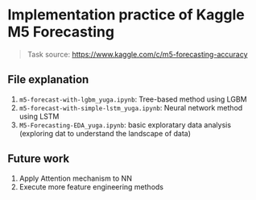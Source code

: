 # Implementation practice of Kaggle M5 Forecasting
> Task source: https://www.kaggle.com/c/m5-forecasting-accuracy

## File explanation
1. `m5-forecast-with-lgbm_yuga.ipynb`: Tree-based method using LGBM
2. `m5-forecast-with-simple-lstm_yuga.ipynb`: Neural network method using LSTM
3. `M5-Forecasting-EDA_yuga.ipynb`: basic exploratary data analysis (exploring dat to understand the landscape of data)

## Future work
1. Apply Attention mechanism to NN
2. Execute more feature engineering methods 